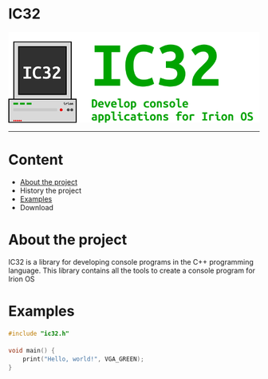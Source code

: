 # IC32

<img src="prev1.png">

---
# Content
- [About the project](#About-the-project)
- History the project
- [Examples](#Examples)
- Download

# About the project
IC32 is a library for developing console programs in the C++ programming language. This library contains all the tools to create a console program for Irion OS

# Examples
``` cpp
#include "ic32.h"

void main() {
    print("Hello, world!", VGA_GREEN);
}
```

